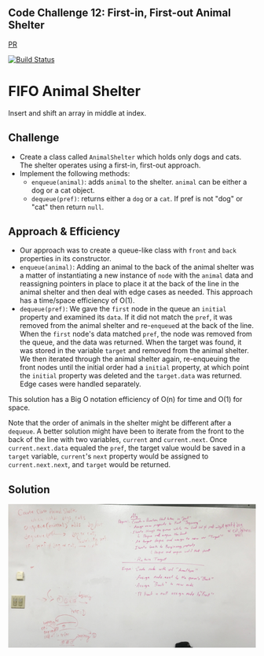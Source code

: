 ## Code Challenge 12: First-in, First-out Animal Shelter
[PR](https://github.com/charmedsatyr-401-advanced-javascript/data-structures-and-algorithms/pull/12)

[![Build Status](https://travis-ci.org/charmedsatyr-401-advanced-javascript/data-structures-and-algorithms.svg?branch=fifo_animal_shelter)](https://travis-ci.org/charmedsatyr-401-advanced-javascript/data-structures-and-algorithms)

# FIFO Animal Shelter
Insert and shift an array in middle at index.

## Challenge
* Create a class called `AnimalShelter` which holds only dogs and cats. The shelter operates using a first-in, first-out approach.
* Implement the following methods:
  * `enqueue(animal)`: adds `animal` to the shelter. `animal` can be either a dog or a cat object.
  * `dequeue(pref)`: returns either a `dog` or a `cat`. If pref is not "dog" or "cat" then return `null`.

## Approach & Efficiency
* Our approach was to create a queue-like class with `front` and `back` properties in its constructor.
* `enqueue(animal)`: Adding an animal to the back of the animal shelter was a matter of instantiating a new instance of `node` with the `animal` data and reassigning pointers in place to place it at the back of the line in the animal shelter and then deal with edge cases as needed. This approach has a time/space efficiency of O(1).
* `dequeue(pref)`: We gave the `first` node in the queue an `initial` property and examined its `data`. If it did not match the `pref`, it was removed from the animal shelter and re-`enqueue`d at the back of the line. When the `first` node's data matched `pref`, the node was removed from the queue, and the data was returned. When the target was found, it was stored in the variable `target` and removed from the animal shelter. We then iterated through the animal shelter again, re-enqueuing the front nodes until the initial order had a `initial` property, at which point the `initial` property was deleted and the `target.data` was returned. Edge cases were handled separately.

This solution has a Big O notation efficiency of O(n) for time and O(1) for space.

Note that the order of animals in the shelter might be different after a `dequeue`. A better solution might have been to iterate from the front to the back of the line with two variables, `current` and `current.next`. Once `current.next.data` equaled the `pref`, the target value would be saved in a `target` variable, `current`'s `next` property would be assigned to `current.next.next`, and `target` would be returned.


## Solution
![whiteboard](../../assets/fifo_animal_shelter.jpg)
